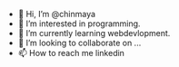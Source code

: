 - 👋 Hi, I’m @chinmaya
- 👀 I’m interested in programming.
- 🌱 I’m currently learning webdevlopment.
- 💞️ I’m looking to collaborate on ...
- 📫 How to reach me linkedin

<!---
chinmayasahoo-1/chinmayasahoo-1 is a ✨ special ✨ repository because its `README.md` (this file) appears on your GitHub profile.
You can click the Preview link to take a look at your changes.
--->
